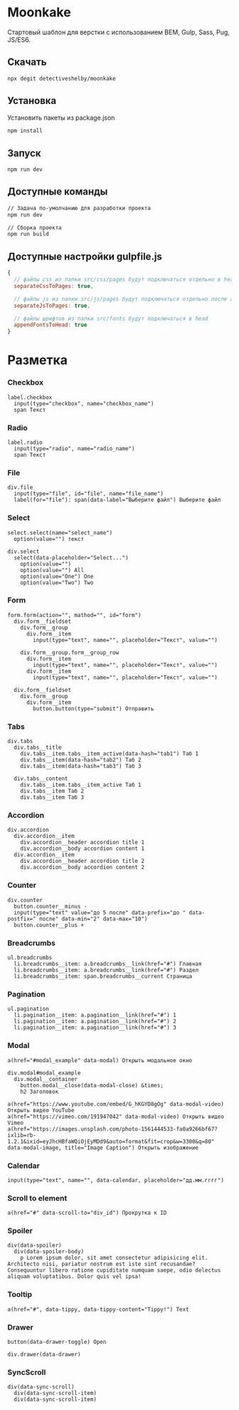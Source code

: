 # Moonkake

Стартовый шаблон для верстки с использованием BEM, Gulp, Sass, Pug, JS/ES6.

## Скачать

```sh
npx degit detectiveshelby/moonkake
```

## Установка

Установить пакеты из package.json

```sh
npm install
```

## Запуск

```sh
npm run dev
```

## Доступные команды

```sh
// Задача по-умолчанию для разработки проекта
npm run dev

// Сборка проекта
npm run build
```

## Доступные настройки gulpfile.js

```js
{
  // файлы css из папки src/css/pages будут подключаться отдельно в head
  separateCssToPages: true,

  // файлы js из папки src/js/pages будут подключаться отдельно после app.js
  separateJsToPages: true,

  // файлы шрифтов из папки src/fonts будут подключаться в head
  appendFontsToHead: true
}
```

# Разметка

### Сheckbox

```pug
label.checkbox
  input(type="checkbox", name="checkbox_name")
  span Текст
```

### Radio

```pug
label.radio
  input(type="radio", name="radio_name")
  span Текст
```

### File

```pug
div.file
  input(type="file", id="file", name="file_name")
  label(for="file"): span(data-label="Выберите файл") Выберите файл
```

### Select

```pug
select.select(name="select_name")
  option(value="") текст

div.select
  select(data-placeholder="Select...")
    option(value="")
    option(value="") All
    option(value="One") One
    option(value="Two") Two
```

### Form

```pug
form.form(action="", mathod="", id="form")
  div.form__fieldset
    div.form__group
      div.form__item
        input(type="text", name="", placeholder="Текст", value="")

    div.form__group.form__group_row
      div.form__item
        input(type="text", name="", placeholder="Текст", value="")
      div.form__item
        input(type="text", name="", placeholder="Текст", value="")

  div.form__fieldset
    div.form__group
      div.form__item
        button.button(type="submit") Отправить
```

### Tabs

```pug
div.tabs
  div.tabs__title
    div.tabs__item.tabs__item_active(data-hash="tab1") Таб 1
    div.tabs__item(data-hash="tab2") Таб 2
    div.tabs__item(data-hash="tab3") Таб 3

  div.tabs__content
    div.tabs__item.tabs__item_active Таб 1
    div.tabs__item Таб 2
    div.tabs__item Таб 3
```

### Accordion

```pug
div.accordion
  div.accordion__item
    div.accordion__header accordion title 1
    div.accordion__body accordion content 1
  div.accordion__item
    div.accordion__header accordion title 2
    div.accordion__body accordion content 2
```

### Counter

```pug
div.counter
  button.counter__minus -
  input(type="text" value="до 5 после" data-prefix="до " data-postfix=" после" data-min="2" data-max="10")
  button.counter__plus +
```

### Breadcrumbs

```pug
ul.breadcrumbs
  li.breadcrumbs__item: a.breadcrumbs__link(href="#") Главная
  li.breadcrumbs__item: a.breadcrumbs__link(href="#") Раздел
  li.breadcrumbs__item: span.breadcrumbs__current Страница
```

### Pagination

```pug
ul.pagination
  li.pagination__item: a.pagination__link(href="#") 1
  li.pagination__item: a.pagination__link(href="#") 2
  li.pagination__item: a.pagination__link(href="#") 3
```

### Modal

```pug
a(href="#modal_example" data-modal) Открыть модальное окно

div.modal#modal_example
  div.modal__container
    button.modal__close(data-modal-close) &times;
    h2 Заголовок

a(href="https://www.youtube.com/embed/G_hKGYD8gOg" data-modal-video) Открыть видео YouTube
a(href="https://vimeo.com/191947042" data-modal-video) Открыть видео Vimeo
a(href="https://images.unsplash.com/photo-1561444533-fa0a9266bf67?ixlib=rb-1.2.1&ixid=eyJhcHBfaWQiOjEyMDd9&auto=format&fit=crop&w=3300&q=80" data-modal-image, title="Image Caption") Открыть изображение
```

### Calendar

```pug
input(type="text", name="", data-calendar, placeholder="дд.мм.гггг")
```

### Scroll to element

```pug
a(href="#" data-scroll-to="div_id") Прокрутка к ID
```

### Spoiler

```pug
div(data-spoiler)
  div(data-spoiler-body)
    p Lorem ipsum dolor, sit amet consectetur adipisicing elit. Architecto nisi, pariatur nostrum est iste sint recusandae? Consequuntur libero ratione cupiditate numquam saepe, odio delectus aliquam voluptatibus. Dolor quis vel ipsa!
```

### Tooltip

```pug
a(href="#", data-tippy, data-tippy-content="Tippy!") Text
```

### Drawer

```pug
button(data-drawer-toggle) Open

div.drawer(data-drawer)
```

### SyncScroll

```pug
div(data-sync-scroll)
  div(data-sync-scroll-item)
  div(data-sync-scroll-item)
```
